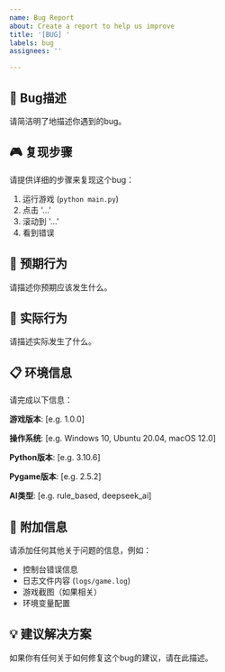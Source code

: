 ```yaml
---
name: Bug Report
about: Create a report to help us improve
title: '[BUG] '
labels: bug
assignees: ''

---
```


## 🐛 Bug描述
请简洁明了地描述你遇到的bug。

## 🎮 复现步骤
请提供详细的步骤来复现这个bug：

1. 运行游戏 (`python main.py`)
2. 点击 '...'
3. 滚动到 '...'
4. 看到错误

## 📱 预期行为
请描述你预期应该发生什么。

## 📸 实际行为
请描述实际发生了什么。

## 📋 环境信息
请完成以下信息：

**游戏版本**: [e.g. 1.0.0]

**操作系统**: [e.g. Windows 10, Ubuntu 20.04, macOS 12.0]

**Python版本**: [e.g. 3.10.6]

**Pygame版本**: [e.g. 2.5.2]

**AI类型**: [e.g. rule_based, deepseek_ai]

## 📝 附加信息
请添加任何其他关于问题的信息，例如：

- 控制台错误信息
- 日志文件内容 (`logs/game.log`)
- 游戏截图（如果相关）
- 环境变量配置

## 💡 建议解决方案
如果你有任何关于如何修复这个bug的建议，请在此描述。